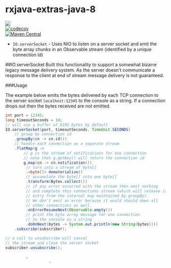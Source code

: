 # rxjava-extras-java-8

<a href="https://travis-ci.org/davidmoten/rxjava-extras-java-8"><img src="https://travis-ci.org/davidmoten/rxjava-extras-java-8.svg"/></a><br/>
[![codecov](https://codecov.io/gh/davidmoten/rxjava-extras-java-8/branch/master/graph/badge.svg)](https://codecov.io/gh/davidmoten/rxjava-extras-java-8)<br/>
[![Maven Central](https://maven-badges.herokuapp.com/maven-central/com.github.davidmoten/rxjava-extras-java-8/badge.svg?style=flat)](https://maven-badges.herokuapp.com/maven-central/com.github.davidmoten/rxjava-extras-java-8)


* `IO.serverSocket` - Uses NIO to listen on a server socket and emit the byte array chunks in an Observable stream (identified by a unique connection id)

##IO.serverSocket
Built this functionality to support a somewhat bizarre legacy message delivery system. As the server doesn't communicate a response to the client at end of stream message delivery is not guaranteed.

###Usage

The example below emits the bytes delivered by each TCP connection to the server socket `localhost:12345` to the console as a string. If a connection drops out then the bytes received are not emitted.

```java
int port = 12345;
long timeoutSeconds = 10;
// will use a buffer of 8192 bytes by default
IO.serverSocket(port, timeoutSeconds, TimeUnit.SECONDS)
    // group by connection id
    .groupBy(cn -> cn.id())
    // handle each connection as a separate stream
    .flatMap(g -> 
        // g is the stream of notifications for one connection 
        // note that g.getKey() will return the connection id
        g.map(cn -> cn.notification())
         // turn into a stream of byte[]
         .<byte[]> dematerialize()
         // accumulate the byte[] into one byte[]
         .transform(Bytes.collect()) 
         // if any error occurred with the stream then emit nothing
         // and complete this connections stream (which will release its
         // entry from the internal map maintained by groupBy). 
         // We don't emit an error because it would should down all 
         // other connections as well. 
         .onErrorResumeNext(Observable.empty())
         // print the byte array message for one connection
         // to the console as a string
         .doOnNext(bytes -> System.out.println(new String(bytes))))
    .subscribe(subscriber);

// a call to unsubscribe will cancel
// the stream and close the server socket
subscriber.unsubscribe();
```
             .
                       .
